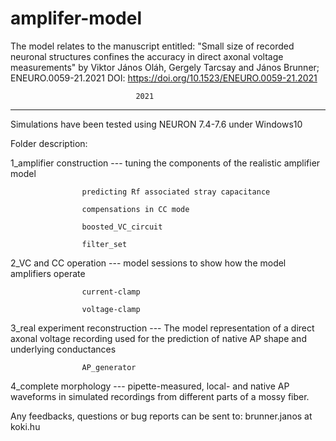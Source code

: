 # amplifer-model

The model relates to the manuscript entitled: "Small size of recorded neuronal structures confines the accuracy in direct axonal voltage measurements" by Viktor János Oláh, Gergely Tarcsay and János Brunner; ENEURO.0059-21.2021 
DOI: https://doi.org/10.1523/ENEURO.0059-21.2021
	
								2021			
----------------------------------------------------------------------------------------------------------
Simulations have been tested using NEURON 7.4-7.6 under Windows10 	

Folder description:

1_amplifier construction --- tuning the components of the realistic amplifier model 

					predicting Rf associated stray capacitance

					compensations in CC mode

					boosted_VC_circuit
					
					filter_set
					
					
2_VC and CC operation --- model sessions to show how the model amplifiers operate
			
					current-clamp
					
					voltage-clamp

3_real experiment reconstruction --- The model representation of a direct axonal voltage recording used for the prediction of native AP shape and underlying conductances
			
					AP_generator
					
4_complete morphology --- pipette-measured, local- and native AP waveforms in simulated recordings from different parts of a mossy fiber. 
 
 
 
Any feedbacks, questions or bug reports can be sent to: 
brunner.janos at koki.hu
